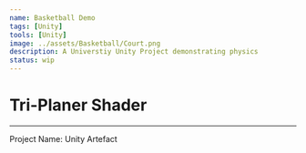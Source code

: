 ```yaml
---
name: Basketball Demo
tags: [Unity]
tools: [Unity]
image: ../assets/Basketball/Court.png
description: A Universtiy Unity Project demonstrating physics
status: wip
---
```


# **Tri-Planer Shader**

---

Project Name: Unity Artefact